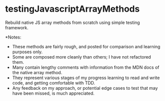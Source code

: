 # testingJavascriptArrayMethods
Rebuild native JS array methods from scratch using simple testing framework.

*Notes: 
- These methods are fairly rough, and posted for comparison and learning purposes only.
- Some are composed more cleanly than others; I have not refactored them.
- Many contain lengthy comments with information from the MDN docs of the native array method.  
- They represent various stages of my progress learning to read and write code, and getting comfortable with TDD.
- Any feedback on my approach, or potential edge cases to test that may have been missed, is much appreciated.
